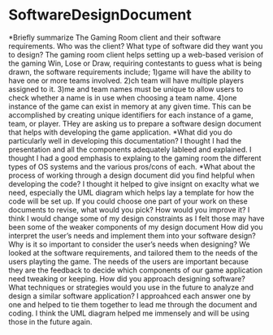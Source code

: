 # SoftwareDesignDocument

*Briefly summarize The Gaming Room client and their software requirements. Who was the client? What type of software did they want you to design?
  The gaming room client helps setting up a web-based verision of the gaming Win, Lose or Draw, requiring contestants to guess what is being drawn, the software requirements include;
    1)game will have the ability to have one or more teams involved.
    2)ch team will have multiple players assigned to it.
    3)me and team names must be unique to allow users to check whether a name is in use when choosing a team name.
    4)one instance of the game can exist in memory at any given time. This can be accomplished by creating unique identifiers for each instance of a game, team, or player.
    THey are asking us to prepare a software design document that helps with developing the game application.
*What did you do particularly well in developing this documentation?
  I thought I had the presentation and all the components adequately lableed and explained. I thought I had a good emphasis to explaing to the gaming room the different types of OS systems and the various pros/cons of each.
*What about the process of working through a design document did you find helpful when developing the code?
      I thought it helped to give insignt on exaclty what we need, especially the UML diagram which helps lay a template for how the code will be set up. 
If you could choose one part of your work on these documents to revise, what would you pick? How would you improve it?
  I think I would change some of my design constraints as I felt those may have been some of the weaker components of my design document 
How did you interpret the user’s needs and implement them into your software design? Why is it so important to consider the user’s needs when designing?
  We looked at the software requirements, and tailored them to the needs of the users playting the game. The needs of the users are important because they are the feedback to decide which components of our game application need tweaking or keeping.
How did you approach designing software? What techniques or strategies would you use in the future to analyze and design a similar software application? 
I approahced each answer one by one and helped to tie them together to lead me through the document and coding. I think the UML diagram helped me immensely and will be using those in the future again.
